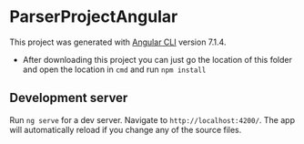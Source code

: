 # ParserProjectAngular
This project was generated with [Angular CLI](https://github.com/angular/angular-cli) version 7.1.4.

- After downloading this project you can just go the location of this folder and open the location in `cmd` and run `npm install`

## Development server

Run `ng serve` for a dev server. Navigate to `http://localhost:4200/`. The app will automatically reload if you change any of the source files.


